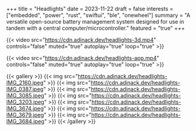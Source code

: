 +++
title = "Headlights"
date = 2023-11-22
draft = false
interests = ["embedded", "power", "rust", "swiftui", "ble", "onewheel"]
summary = "A versatile open-source battery management system designed for use in tandem with a central computer/microcontroller."
featured = "true"
+++

{{< video src="https://cdn.adinack.dev/headlights-3d.mp4" controls="false" muted="true" autoplay="true" loop="true" >}}

{{< video src="https://cdn.adinack.dev/headlights-app.mp4" controls="false" muted="true" autoplay="true" loop="true" >}}

{{< gallery >}}
  {{< img src="https://cdn.adinack.dev/headlights-IMG_2160.jpeg" >}}
  {{< img src="https://cdn.adinack.dev/headlights-IMG_0387.jpeg" >}}
  {{< img src="https://cdn.adinack.dev/headlights-IMG_3085.jpeg" >}}
  {{< img src="https://cdn.adinack.dev/headlights-IMG_3203.jpeg" >}}
  {{< img src="https://cdn.adinack.dev/headlights-IMG_3674.jpeg" >}}
  {{< img src="https://cdn.adinack.dev/headlights-IMG_3679.jpeg" >}}
  {{< img src="https://cdn.adinack.dev/headlights-IMG_3684.jpeg" >}}
{{< /gallery >}}
